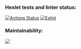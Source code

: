 ### Hexlet tests and linter status:
[![Actions Status](https://github.com/Rnd-Dot/frontend-project-lvl1/workflows/hexlet-check/badge.svg)](https://github.com/Rnd-Dot/frontend-project-lvl1/actions)
[![Eslint](https://github.com/Rnd-Dot/frontend-project-lvl1/workflows/github-actions.yml/badge.svg)](https://github.com/Rnd-Dot/frontend-project-lvl1/workflows/github-actions.yml)

### Maintainability:
 <a href="https://codeclimate.com/github/Rnd-Dot/frontend-project-lvl1/maintainability"><img src="https://api.codeclimate.com/v1/badges/149f54969358f496e8cd/maintainability" /></a>